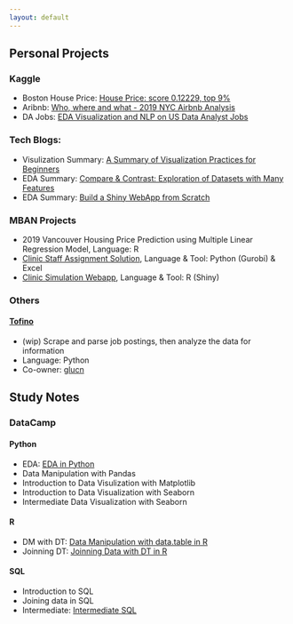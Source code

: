 ```yaml
---
layout: default
---
```


## Personal Projects

### Kaggle
- Boston House Price: [House Price: score 0.12229, top 9%](https://github.com/glucn/kaggle/blob/main/House_Prices/notebook/top-9-house-price.ipynb)
- Aribnb: [Who, where and what - 2019 NYC Airbnb Analysis](https://github.com/juliayyy/Kaggle-Projects/blob/main/Airbnb/who-where-and-what-2019-nyc-airb-b-analysis.ipynb)
- DA Jobs: [EDA Visualization and NLP on US Data Analyst Jobs](https://github.com/juliayyy/Kaggle-Projects/blob/main/DA%20Jobs/eda-visualization-nlp-on-us-data-analyst-jobs%20(1).ipynb)

### Tech Blogs:
- Visulization Summary: [A Summary of Visualization Practices for Beginners](https://medium.com/analytics-vidhya/a-summary-of-visualization-practices-for-beginners-8e921a90f8b8)
- EDA Summary: [Compare & Contrast: Exploration of Datasets with Many Features](https://levelup.gitconnected.com/compare-contrast-eda-of-datasets-with-many-features-f9665da15132)
- EDA Summary: [Build a Shiny WebApp from Scratch](https://juliay-yuxiao-yang.medium.com/build-a-shiny-webapp-from-scratch-1763894add2e)

### MBAN Projects
- 2019 Vancouver Housing Price Prediction using Multiple Linear Regression Model, Language: R
- [Clinic Staff Assignment Solution](https://github.com/juliayyy/MBAN-coursework/tree/master/BAMS%20508%20Optimization), Language & Tool: Python (Gurobi) & Excel
- [Clinic Simulation Webapp](https://github.com/juliayyy/MBAN-coursework/tree/master/BAMS503%20Simulation), Language & Tool: R (Shiny)

### Others
#### [Tofino](https://github.com/glucn/tofino)
- (wip) Scrape and parse job postings, then analyze the data for information
- Language: Python
- Co-owner: [glucn](https://github.com/glucn)


## Study Notes

### DataCamp

#### Python
- EDA: [EDA in Python](https://github.com/juliayyy/DataCamp/blob/master/EDA%20in%20Python.py)
- Data Manipulation with Pandas
- Introduction to Data Visulization with Matplotlib
- Introduction to Data Visualization with Seaborn
- Intermediate Data Visualization with Seaborn

#### R
- DM with DT: [Data Manipulation with data.table in R](https://github.com/juliayyy/DataCamp/blob/master/Data%20Manipulation%20with%20data.table%20in%20R.r)
- Joinning DT: [Joinning Data with DT in R](https://github.com/juliayyy/DataCamp/blob/master/Joinning%20Data%20with%20DT%20in%20R.r)

#### SQL
- Introduction to SQL
- Joining data in SQL
- Intermediate: [Intermediate SQL](https://github.com/juliayyy/DataCamp/blob/master/Intermediate%20SQL.sql)

